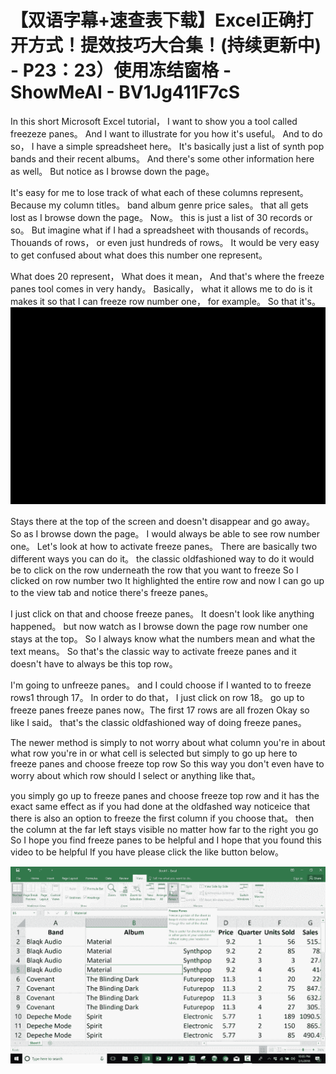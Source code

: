 # 【双语字幕+速查表下载】Excel正确打开方式！提效技巧大合集！(持续更新中) - P23：23）使用冻结窗格 - ShowMeAI - BV1Jg411F7cS

In this short Microsoft Excel tutorial， I want to show you a tool called freezeze panes。 And I want to illustrate for you how it's useful。 And to do so， I have a simple spreadsheet here。 It's basically just a list of synth pop bands and their recent albums。 And there's some other information here as well。 But notice as I browse down the page。

 It's easy for me to lose track of what each of these columns represent。 Because my column titles。 band album genre price sales。 that all gets lost as I browse down the page。 Now。 this is just a list of 30 records or so。 But imagine what if I had a spreadsheet with thousands of records。 Thouands of rows， or even just hundreds of rows。 It would be very easy to get confused about what does this number one represent。

 What does 20 represent， What does it mean， And that's where the freeze panes tool comes in very handy。 Basically， what it allows me to do is it makes it so that I can freeze row number one， for example。 So that it's。![](img/87107e87b7b80ae6ddb25cdf5bd1cae1_1.png)

Stays there at the top of the screen and doesn't disappear and go away。 So as I browse down the page。 I would always be able to see row number one。 Let's look at how to activate freeze panes。 There are basically two different ways you can do it。 the classic oldfashioned way to do it would be to click on the row underneath the row that you want to freeze So I clicked on row number two It highlighted the entire row and now I can go up to the view tab and notice there's freeze panes。

 I just click on that and choose freeze panes。 It doesn't look like anything happened。 but now watch as I browse down the page row number one stays at the top。 So I always know what the numbers mean and what the text means。 So that's the classic way to activate freeze panes and it doesn't have to always be this top row。

 I'm going to unfreeze panes。 and I could choose if I wanted to to freeze rows1 through 17。 In order to do that， I just click on row 18。 go up to freeze panes freeze panes now。The first 17 rows are all frozen Okay so like I said。 that's the classic oldfashioned way of doing freeze panes。

 The newer method is simply to not worry about what column you're in about what row you're in or what cell is selected but simply to go up here to freeze panes and choose freeze top row So this way you don't even have to worry about which row should I select or anything like that。

 you simply go up to freeze panes and choose freeze top row and it has the exact same effect as if you had done at the oldfashed way noticeice that there is also an option to freeze the first column if you choose that。 then the column at the far left stays visible no matter how far to the right you go So I hope you find freeze panes to be helpful and I hope that you found this video to be helpful If you have please click the like button below。



![](img/87107e87b7b80ae6ddb25cdf5bd1cae1_3.png)